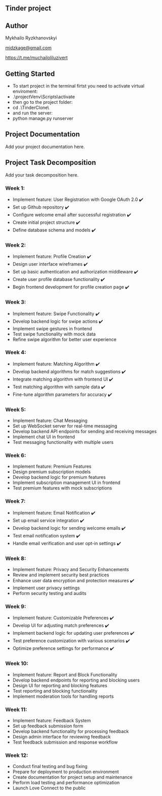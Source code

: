 ## Tinder project

## Author
Mykhailo Ryzkhanovskyi

midzkage@gmail.com

https://t.me/muchailoliluzivert

## Getting Started
- To start project in the terminal firtst you need to activate virtual enviroment:
- .\projectVenv\Scripts\activate
- then go to the project folder:
- cd .\TinderClone\
- and run the server:
- python manage.py runserver

## Project Documentation
Add your project documentation here.

## Project Task Decomposition
Add your task decomposition here.

### Week 1:
- Implement feature: User Registration with Google OAuth 2.0 ✔️
- Set up Github repository ✔️
- Configure welcome email after successful registration ✔️
- Create initial project structure ✔️
- Define database schema and models ✔️

### Week 2:
- Implement feature: Profile Creation ✔️
- Design user interface wireframes ✔️
- Set up basic authentication and authorization middleware ✔️
- Create user profile database functionality ✔️
- Begin frontend development for profile creation page ✔️

### Week 3:
- Implement feature: Swipe Functionality ✔️
- Develop backend logic for swipe actions ✔️
- Implement swipe gestures in frontend 
- Test swipe functionality with mock data
- Refine swipe algorithm for better user experience

### Week 4:
- Implement feature: Matching Algorithm ✔️
- Develop backend algorithms for match suggestions ✔️
- Integrate matching algorithm with frontend UI ✔️
- Test matching algorithm with sample data ✔️
- Fine-tune algorithm parameters for accuracy ✔️

### Week 5:
- Implement feature: Chat Messaging
- Set up WebSocket server for real-time messaging
- Develop backend API endpoints for sending and receiving messages
- Implement chat UI in frontend
- Test messaging functionality with multiple users

### Week 6:
- Implement feature: Premium Features
- Design premium subscription models
- Develop backend logic for premium features
- Implement subscription management UI in frontend
- Test premium features with mock subscriptions

### Week 7:
- Implement feature: Email Notification ✔️
- Set up email service integration ✔️
- Develop backend logic for sending welcome emails ✔️
- Test email notification system ✔️
- Handle email verification and user opt-in settings ✔️

### Week 8:
- Implement feature: Privacy and Security Enhancements
- Review and implement security best practices
- Enhance user data encryption and protection measures ✔️
- Implement user privacy settings 
- Perform security testing and audits

### Week 9:
- Implement feature: Customizable Preferences ✔️
- Develop UI for adjusting match preferences ✔️
- Implement backend logic for updating user preferences ✔️
- Test preference customization with various scenarios ✔️
- Optimize preference settings for performance ✔️

### Week 10:
- Implement feature: Report and Block Functionality
- Develop backend endpoints for reporting and blocking users
- Design UI for reporting and blocking features
- Test reporting and blocking functionality
- Implement moderation tools for handling reports

### Week 11:
- Implement feature: Feedback System
- Set up feedback submission form
- Develop backend functionality for processing feedback
- Design admin interface for reviewing feedback
- Test feedback submission and response workflow

### Week 12:
- Conduct final testing and bug fixing
- Prepare for deployment to production environment
- Create documentation for project setup and maintenance
- Perform load testing and performance optimization
- Launch Love Connect to the public
